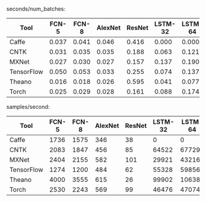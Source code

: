 seconds/num_batches:

| Tool | FCN-5 | FCN-8 | AlexNet | ResNet | LSTM-32 | LSTM-64 |
|------|-------|-------|---------|--------|---------|---------|
|Caffe| 0.037 | 0.041 | 0.046 | 0.416 | 0.000 | 0.000 |
|CNTK| 0.031 | 0.035 | 0.035 | 0.188 | 0.063 | 0.121 |
|MXNet| 0.027 | 0.030 | 0.027 | 0.157 | 0.137 | 0.190 |
|TensorFlow| 0.050 | 0.053 | 0.033 | 0.255 | 0.074 | 0.137 |
|Theano| 0.016 | 0.018 | 0.026 | 0.595 | 0.041 | 0.077 |
|Torch| 0.025 | 0.029 | 0.028 | 0.161 | 0.088 | 0.174 |


samples/second:

| Tool | FCN-5 | FCN-8 | AlexNet | ResNet | LSTM-32 | LSTM-64 |
|------|-------|-------|---------|--------|---------|---------|
|Caffe| 1736 | 1575 | 346 | 38 | 0 | 0 |
|CNTK| 2083 | 1847 | 456 | 85 | 64522 | 67729 |
|MXNet| 2404 | 2155 | 582 | 101 | 29921 | 43216 |
|TensorFlow| 1274 | 1200 | 484 | 62 | 55328 | 59856 |
|Theano| 4000 | 3555 | 615 | 26 | 99902 | 106389 |
|Torch| 2530 | 2243 | 569 | 99 | 46476 | 47074 |
